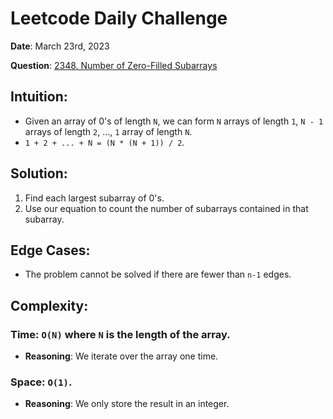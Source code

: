# Leetcode Daily Challenge

**Date**: March 23rd, 2023

**Question**: [2348. Number of Zero-Filled Subarrays
](https://leetcode.com/problems/number-of-zero-filled-subarrays/description/)

## Intuition:
*   Given an array of 0's of length `N`, we can form `N` arrays of length `1`, `N - 1` arrays of length `2`, ..., `1` array of length `N`.
*   `1 + 2 + ... + N = (N * (N + 1)) / 2`.

## Solution:
1.  Find each largest subarray of 0's.
2.  Use our equation to count the number of subarrays contained in that subarray.

## Edge Cases:
*   The problem cannot be solved if there are fewer than `n-1` edges.

## Complexity:
### Time: `O(N)` where `N` is the length of the array.
*   **Reasoning**: We iterate over the array one time.
### Space: `O(1)`.
*   **Reasoning**: We only store the result in an integer.
